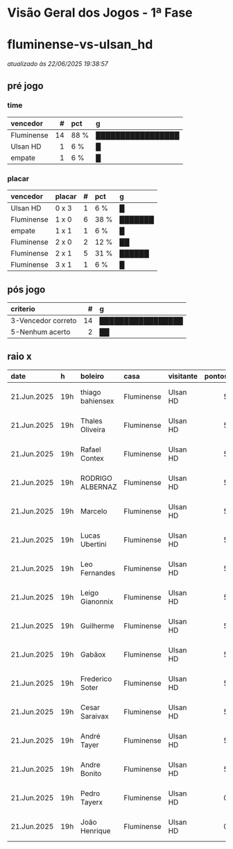 # Visão Geral dos Jogos - 1ª Fase

# fluminense-vs-ulsan_hd

_atualizado às 22/06/2025 19:38:57_

## pré jogo

### time

| vencedor   |   # | pct   | g                 |
|:-----------|----:|:------|:------------------|
| Fluminense |  14 | 88 %  | █████████████████ |
| Ulsan HD   |   1 | 6 %   | █                 |
| empate     |   1 | 6 %   | █                 |

### placar

| vencedor   | placar   |   # | pct   | g       |
|:-----------|:---------|----:|:------|:--------|
| Ulsan HD   | 0 x 3    |   1 | 6 %   | █       |
| Fluminense | 1 x 0    |   6 | 38 %  | ███████ |
| empate     | 1 x 1    |   1 | 6 %   | █       |
| Fluminense | 2 x 0    |   2 | 12 %  | ██      |
| Fluminense | 2 x 1    |   5 | 31 %  | ██████  |
| Fluminense | 3 x 1    |   1 | 6 %   | █       |

## pós jogo

| criterio           |   # | g                 |
|:-------------------|----:|:------------------|
| 3-Vencedor correto |  14 | █████████████████ |
| 5-Nenhum acerto    |   2 | ██                |

## raio x

| date        | h   | boleiro          | casa       | visitante   |   pontos | criteiro           | bol_placar   | bol_time   | real_placar   | real_time   |
|:------------|:----|:-----------------|:-----------|:------------|---------:|:-------------------|:-------------|:-----------|:--------------|:------------|
| 21.Jun.2025 | 19h | thiago bahiensex | Fluminense | Ulsan HD    |        5 | 3-Vencedor correto | 1 x 0        | Fluminense | 4 x 2         | Fluminense  |
| 21.Jun.2025 | 19h | Thales Oliveira  | Fluminense | Ulsan HD    |        5 | 3-Vencedor correto | 2 x 1        | Fluminense | 4 x 2         | Fluminense  |
| 21.Jun.2025 | 19h | Rafael Contex    | Fluminense | Ulsan HD    |        5 | 3-Vencedor correto | 1 x 0        | Fluminense | 4 x 2         | Fluminense  |
| 21.Jun.2025 | 19h | RODRIGO ALBERNAZ | Fluminense | Ulsan HD    |        5 | 3-Vencedor correto | 2 x 1        | Fluminense | 4 x 2         | Fluminense  |
| 21.Jun.2025 | 19h | Marcelo          | Fluminense | Ulsan HD    |        5 | 3-Vencedor correto | 2 x 1        | Fluminense | 4 x 2         | Fluminense  |
| 21.Jun.2025 | 19h | Lucas Ubertini   | Fluminense | Ulsan HD    |        5 | 3-Vencedor correto | 3 x 1        | Fluminense | 4 x 2         | Fluminense  |
| 21.Jun.2025 | 19h | Leo Fernandes    | Fluminense | Ulsan HD    |        5 | 3-Vencedor correto | 2 x 1        | Fluminense | 4 x 2         | Fluminense  |
| 21.Jun.2025 | 19h | Leigo Gianonnix  | Fluminense | Ulsan HD    |        5 | 3-Vencedor correto | 1 x 0        | Fluminense | 4 x 2         | Fluminense  |
| 21.Jun.2025 | 19h | Guilherme        | Fluminense | Ulsan HD    |        5 | 3-Vencedor correto | 2 x 0        | Fluminense | 4 x 2         | Fluminense  |
| 21.Jun.2025 | 19h | Gabãox           | Fluminense | Ulsan HD    |        5 | 3-Vencedor correto | 2 x 1        | Fluminense | 4 x 2         | Fluminense  |
| 21.Jun.2025 | 19h | Frederico Soter  | Fluminense | Ulsan HD    |        5 | 3-Vencedor correto | 1 x 0        | Fluminense | 4 x 2         | Fluminense  |
| 21.Jun.2025 | 19h | Cesar Saraivax   | Fluminense | Ulsan HD    |        5 | 3-Vencedor correto | 2 x 0        | Fluminense | 4 x 2         | Fluminense  |
| 21.Jun.2025 | 19h | André Tayer      | Fluminense | Ulsan HD    |        5 | 3-Vencedor correto | 1 x 0        | Fluminense | 4 x 2         | Fluminense  |
| 21.Jun.2025 | 19h | Andre Bonito     | Fluminense | Ulsan HD    |        5 | 3-Vencedor correto | 1 x 0        | Fluminense | 4 x 2         | Fluminense  |
| 21.Jun.2025 | 19h | Pedro Tayerx     | Fluminense | Ulsan HD    |        0 | 5-Nenhum acerto    | 0 x 3        | Ulsan HD   | 4 x 2         | Fluminense  |
| 21.Jun.2025 | 19h | João Henrique    | Fluminense | Ulsan HD    |        0 | 5-Nenhum acerto    | 1 x 1        | empate     | 4 x 2         | Fluminense  |